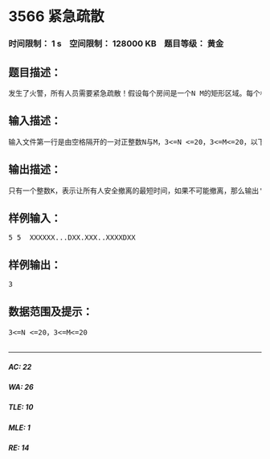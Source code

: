 # 3566 紧急疏散   
### 时间限制： 1 s&nbsp;&nbsp;&nbsp;&nbsp;空间限制： 128000 KB&nbsp;&nbsp;&nbsp;&nbsp;题目等级： 黄金  
## 题目描述：  

<pre>
发生了火警，所有人员需要紧急疏散！假设每个房间是一个N M的矩形区域。每个格子如果是'.'，那么表示这是一块空地；如果是'X'，那么表示这是一面墙，如果是'D'，那么表示这是一扇门，人们可以从这儿撤出房间。已知门一定在房间的边界上，并且边界上不会有空地。最初，每块空地上都有一个人，在疏散的时候，每一秒钟每个人都可以向上下左右四个方向移动一格，当然他也可以站着不动。疏散开始后，每块空地上就没有人数限制了（也就是说每块空地可以同时站无数个人）。但是，由于门很窄，每一秒钟只能有一个人移动到门的位置，一旦移动到门的位置，就表示他已经安全撤离了。现在的问题是：如果希望所有的人安全撤离，最短需要多少时间？或者告知根本不可能。
</pre>
  
  
## 输入描述：  

<pre>
输入文件第一行是由空格隔开的一对正整数N与M，3<=N <=20，3<=M<=20，以下N行M列描述一个N M的矩阵。其中的元素可为字符'.'、'X'和'D'，且字符间无空格。
</pre>
  
  
## 输出描述：  

<pre>
只有一个整数K，表示让所有人安全撤离的最短时间，如果不可能撤离，那么输出'impossible'（不包括引号）.
</pre>
  
  
## 样例输入：  

<pre>
5 5  XXXXXX...DXX.XXX..XXXXDXX
</pre>
  
  
## 样例输出：  

<pre>
3
</pre>
  
  
## 数据范围及提示：  

<pre>
3<=N <=20，3<=M<=20  

</pre>
  
  
***  

##### AC: 22  
##### WA: 26  
##### TLE: 10  
##### MLE: 1  
##### RE: 14  
